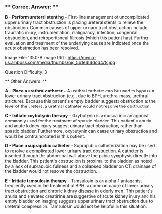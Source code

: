 ### ** Correct Answer: **

**B - Perform ureteral stenting** - First-line management of uncomplicated upper urinary tract obstruction is placing ureteral stents to relieve the obstruction. Common causes of upper urinary tract obstruction include traumatic injury, instrumentation, malignancy, infection, congenital obstruction, and retroperitoneal fibrosis (which this patient has). Further evaluation and treatment of the underlying cause are indicated once the acute obstruction has been resolved.

Image File: 1350-B
Image URL: https://media-us.amboss.com/media/thumbs/big_5b1e414dcd478.jpg

Question Difficulty: 3

** Other Answers: **

**A - Place a urethral catheter** - A urethral catheter can be used to bypass a lower urinary tract obstruction (e.g., due to BPH, urethral mass, urethral stricture). Because this patient's empty bladder suggests obstruction at the level of the ureters, a urethral catheter would not resolve the obstruction.

**C - Initiate oxybutynin therapy** - Oxybutynin is a muscarinic antagonist commonly used for the treatment of spastic bladder. This patient's anuria and acute kidney injury suggest urinary tract obstruction, rather than spastic bladder. Furthermore, oxybutynin can cause urinary obstruction and would be contraindicated in this patient.

**D - Place a suprapubic catheter** - Suprapubic catheterization may be used to resolve a complicated lower urinary tract obstruction. A catheter is inserted through the abdominal wall above the pubic symphysis directly into the bladder. This patient's obstruction is proximal to the bladder, as noted by a lack of suprapubic fullness and a collapsed bladder on CT; drainage of the bladder would not resolve the obstruction.

**E - Initiate tamsulosin therapy** - Tamsulosin is an alpha-1 antagonist frequently used in the treatment of BPH, a common cause of lower urinary tract obstruction and chronic kidney disease in elderly men. This patient's anuria and elevated creatinine are suggestive of acute kidney injury and his empty bladder on imaging suggests upper urinary tract obstruction due to ureteral compression. Tamsulosin would not be helpful in this situation.

